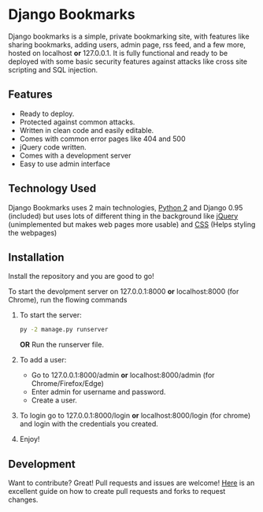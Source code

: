 # Django Bookmarks


Django bookmarks is a simple, private bookmarking site, with features like sharing bookmarks, adding users, admin page, rss feed, and a few more, hosted on localhost __or__ 127.0.0.1. It is fully functional and ready to be deployed with some basic security features against attacks like cross site scripting and SQL injection.
## Features

- Ready to deploy.
- Protected against common attacks.
- Written in clean code and easily editable.
- Comes with common error pages like 404 and 500
- jQuery code written.
- Comes with a development server
- Easy to use admin interface

## Technology Used

Django Bookmarks uses 2 main technologies, [Python 2] and Django 0.95 (included) but uses lots of different thing in the background like [jQuery] (unimplemented but makes web pages more usable) and [CSS] (Helps styling the webpages)

## Installation

Install the repository and you are good to go!

To start the devolpment server on 127.0.0.1:8000 __or__ localhost:8000 (for Chrome), run the flowing commands
1. To start the server:

    ```sh
    py -2 manage.py runserver
    ```
    __OR__
    Run the runserver file.
2. To add a user:
    - Go to 127.0.0.1:8000/admin __or__ localhost:8000/admin (for Chrome/Firefox/Edge)
    - Enter admin for username and password.
    - Create a user.
3. To login go to 127.0.0.1:8000/login __or__ localhost:8000/login (for chrome) and login with the credentials you created.
4. Enjoy!

## Development

Want to contribute? Great! Pull requests and issues are welcome! [Here] is an excellent guide on how to create pull requests and forks to request changes.

[//]: # (These are reference links used in the body of this note and get stripped out when the markdown processor does its job.)

   [CSS]: <https://devdocs.io/css/>
   [jQuery]: <http://jquery.com>
   [Python 2]: <https://www.python.org/downloads/release/python-2718/>
   [Here]: <https://www.dataschool.io/how-to-contribute-on-github/>
